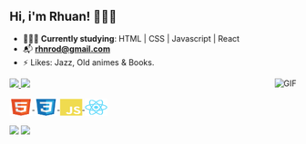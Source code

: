 ## Hi, i'm Rhuan! 🙇🏻‍♂️

- 👨🏻‍💻 **Currently studying**: HTML | CSS | Javascript | React
- 📬 **rhnrod@gmail.com**
- ⚡ Likes: Jazz, Old animes & Books.

<div>
  <a href="https://github.com/rhnrod">
  <img height="180em" src="https://github-readme-stats.vercel.app/api?username=rhnrod&show_icons=true&theme=ayu-mirage&include_all_commits=true&count_private=true"/>
  <img height="270em" align="right" style="vertical-align:middle" alt="GIF" src="https://cutewallpaper.org/21/90s-anime-scenery/lets-watch-the-moon-together-on-We-Heart-It.gif">
  <img height="118em" src="https://github-readme-stats.vercel.app/api/top-langs/?username=rhnrod&layout=compact&langs_count=8&theme=ayu-mirage"/>
</div>

 <div style="display: inline_block"><br>
  <img align="center" alt="HTML" height="30" width="40" src="https://raw.githubusercontent.com/devicons/devicon/master/icons/html5/html5-original.svg">
  <img align="center" alt="CSS" height="30" width="40" src="https://raw.githubusercontent.com/devicons/devicon/master/icons/css3/css3-original.svg">
  <img align="center" alt="Js" height="30" width="40" src="https://raw.githubusercontent.com/devicons/devicon/master/icons/javascript/javascript-plain.svg">
  <img align="center" alt="React" height="30" width="40" src="https://raw.githubusercontent.com/devicons/devicon/1119b9f84c0290e0f0b38982099a2bd027a48bf1/icons/react/react-original.svg">
 
</div>
<br>
 
 <div>
  <a href="https://instagram.com/rhnrod" target="_blank"><img src="https://img.shields.io/badge/-Instagram-%23E4405F?style=for-the-badge&logo=instagram&logoColor=white" target="_blank"></a>
  <a href="https://www.linkedin.com/in/rhuan-emanuel-6712b7135" target="_blank"><img src="https://img.shields.io/badge/-LinkedIn-%230077B5?style=for-the-badge&logo=linkedin&logoColor=white" target="_blank"></a>   
</div>
